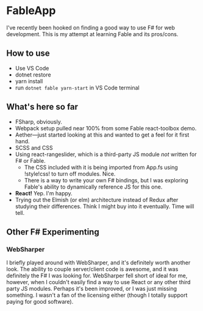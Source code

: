 # FableApp

I've recently been hooked on finding a good way to use F# for web development. This is my attempt at learning Fable and its pros/cons.

## How to use

* Use VS Code
* dotnet restore
* yarn install
* run `dotnet fable yarn-start` in VS Code terminal

## What's here so far

* FSharp, obviously.
* Webpack setup pulled near 100% from some Fable react-toolbox demo.
* Aether&mdash;just started looking at this and wanted to get a feel for it first hand.
* SCSS and CSS
* Using react-rangeslider, which is a third-party JS module _not_ written for F# or Fable. 
  * The CSS included with it is being imported from App.fs using !style!css! to turn off modules. Nice.
  * There is a way to write your own F# bindings, but I was exploring Fable's ability to dynamically reference JS for this one.
* **React!** Yep. I'm happy.
* Trying out the Elmish (or elm) architecture instead of Redux after studying their differences. Think I might buy into it eventually. Time will tell.


## Other F# Experimenting

### WebSharper

I briefly played around with WebSharper, and it's definitely worth another look. The ability to couple server/client code is awesome, and it was definitely the F# I was looking for. WebSharper fell short of ideal for me, however, when I couldn't easily find a way to use React or any other third party JS modules. Perhaps it's been improved, or I was just missing something. I wasn't a fan of the licensing either (though I totally support paying for good software).